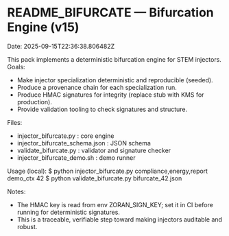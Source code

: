 # README_BIFURCATE — Bifurcation Engine (v15)
Date: 2025-09-15T22:36:38.806482Z

This pack implements a deterministic bifurcation engine for STEM injectors.
Goals:
- Make injector specialization deterministic and reproducible (seeded).
- Produce a provenance chain for each specialization run.
- Produce HMAC signatures for integrity (replace stub with KMS for production).
- Provide validation tooling to check signatures and structure.

Files:
- injector_bifurcate.py : core engine
- injector_bifurcate_schema.json : JSON schema
- validate_bifurcate.py : validator and signature checker
- injector_bifurcate_demo.sh : demo runner

Usage (local):
$ python injector_bifurcate.py compliance,energy,report demo_ctx 42
$ python validate_bifurcate.py bifurcate_42.json

Notes:
- The HMAC key is read from env ZORAN_SIGN_KEY; set it in CI before running for deterministic signatures.
- This is a traceable, verifiable step toward making injectors auditable and robust.
